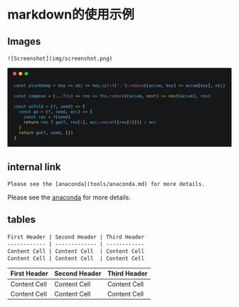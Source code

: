 # markdown的使用示例

## Images
```text
![Screenshot](img/screenshot.png)
```
![Screenshot](img/screenshot.png)

## internal link
```text
Please see the [anaconda](tools/anaconda.md) for more details.
```
Please see the [anaconda](tools/anaconda.md) for more details.

## tables
```text
First Header | Second Header | Third Header
------------ | ------------- | ------------
Content Cell | Content Cell  | Content Cell
Content Cell | Content Cell  | Content Cell
```
First Header | Second Header | Third Header
------------ | ------------- | ------------
Content Cell | Content Cell  | Content Cell
Content Cell | Content Cell  | Content Cell
